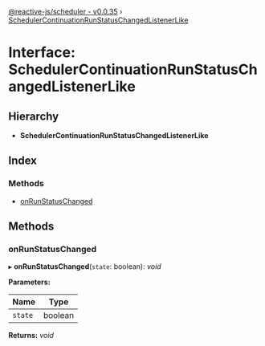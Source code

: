 [@reactive-js/scheduler - v0.0.35](../README.md) › [SchedulerContinuationRunStatusChangedListenerLike](schedulercontinuationrunstatuschangedlistenerlike.md)

# Interface: SchedulerContinuationRunStatusChangedListenerLike

## Hierarchy

* **SchedulerContinuationRunStatusChangedListenerLike**

## Index

### Methods

* [onRunStatusChanged](schedulercontinuationrunstatuschangedlistenerlike.md#onrunstatuschanged)

## Methods

###  onRunStatusChanged

▸ **onRunStatusChanged**(`state`: boolean): *void*

**Parameters:**

Name | Type |
------ | ------ |
`state` | boolean |

**Returns:** *void*

